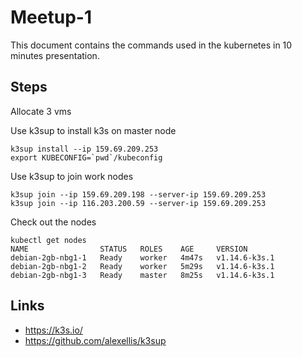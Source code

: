 # Meetup-1

This document contains the commands used in the kubernetes in 10 minutes presentation.

## Steps

Allocate 3 vms

Use k3sup to install k3s on master node

~~~Shell
k3sup install --ip 159.69.209.253
export KUBECONFIG=`pwd`/kubeconfig
~~~

Use k3sup to join work nodes

~~~Shell
k3sup join --ip 159.69.209.198 --server-ip 159.69.209.253
k3sup join --ip 116.203.200.59 --server-ip 159.69.209.253
~~~

Check out the nodes

~~~Shell
kubectl get nodes
NAME                STATUS   ROLES    AGE     VERSION
debian-2gb-nbg1-1   Ready    worker   4m47s   v1.14.6-k3s.1
debian-2gb-nbg1-2   Ready    worker   5m29s   v1.14.6-k3s.1
debian-2gb-nbg1-3   Ready    master   8m25s   v1.14.6-k3s.1
~~~




## Links
- https://k3s.io/
- https://github.com/alexellis/k3sup

